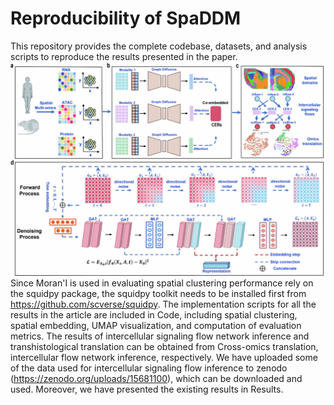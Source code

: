 # Reproducibility of SpaDDM
This repository provides the complete codebase, datasets, and analysis scripts to reproduce the results presented in the paper. 
![SpaDDM workflow](https://github.com/WHY-17/SpaDDM-Analysis/blob/main/SpaDDM%20framework.jpg)
Since Moran'I is used in evaluating spatial clustering performance rely on the squidpy package, the squidpy toolkit needs to be installed first from https://github.com/scverse/squidpy.
The implementation scripts for all the results in the article are included in Code, including spatial clustering, spatial embedding, UMAP visualization, and computation of evaluation metrics.
The results of intercellular signaling flow network inference and transhistological translation can be obtained from Cross-omics translation, intercellular flow network inference, respectively.
We have uploaded some of the data used for intercellular signaling flow inference to zenodo (https://zenodo.org/uploads/15681100), which can be downloaded and used. Moreover, we have presented the existing results in Results.
